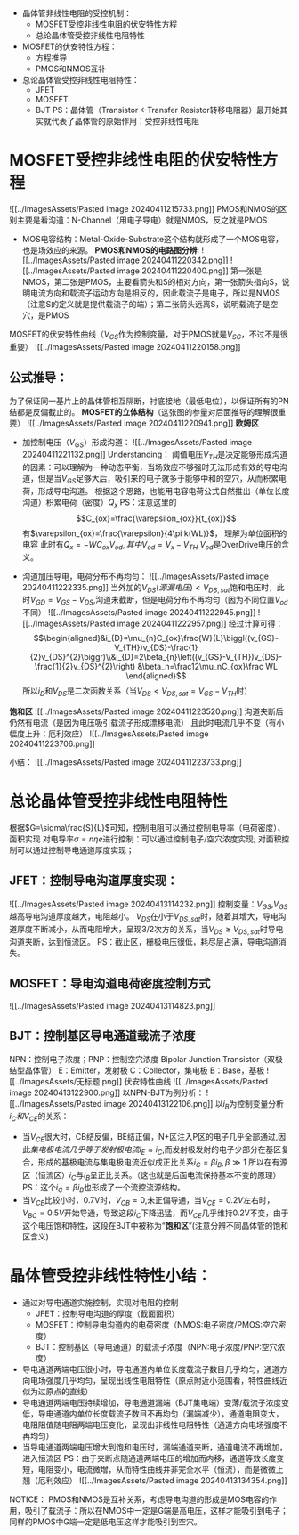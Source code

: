 - 晶体管非线性电阻的受控机制：
	- MOSFET受控非线性电阻的伏安特性方程
	- 总论晶体管受控非线性电阻特性
- MOSFET的伏安特性方程：
	- 方程推导
	- PMOS和NMOS互补
- 总论晶体管受控非线性电阻特性：
	- JFET
	- MOSFET
	- BJT
PS：晶体管（Transistor <-Transfer Resistor转移电阻器）最开始其实就代表了晶体管的原始作用：受控非线性电阻

# MOSFET受控非线性电阻的伏安特性方程
![[../ImagesAssets/Pasted image 20240411215733.png]]
PMOS和NMOS的区别主要是看沟道：N-Channel（用电子导电）就是NMOS，反之就是PMOS
- MOS电容结构：Metal-Oxide-Substrate这个结构就形成了一个MOS电容，也是场效应的来源。
**PMOS和NMOS的电路图分辨**:
![[../ImagesAssets/Pasted image 20240411220342.png]]
![[../ImagesAssets/Pasted image 20240411220400.png]]
第一张是NMOS，第二张是PMOS，主要看箭头和S的相对方向，第一张箭头指向S，说明电流方向和载流子运动方向是相反的，因此载流子是电子，所以是NMOS（注意S的定义就是提供载流子的端）；第二张箭头远离S，说明载流子是空穴，是PMOS

MOSFET的伏安特性曲线（$V_{GS}$作为控制变量，对于PMOS就是$V_{SG}$，不过不是很重要）
![[../ImagesAssets/Pasted image 20240411220158.png]]

## 公式推导：
为了保证同一基片上的晶体管相互隔断，衬底接地（最低电位），以保证所有的PN结都是反偏截止的。
**MOSFET的立体结构**（这张图的参量对后面推导的理解很重要）
![[../ImagesAssets/Pasted image 20240411220941.png]]
**欧姆区**
- 加控制电压（$V_{GS}$）形成沟道：
![[../ImagesAssets/Pasted image 20240411221132.png]]
Understanding：
阈值电压$V_{TH}$是决定能够形成沟道的因素：可以理解为一种动态平衡，当场效应不够强时无法形成有效的导电沟道，但是当$V_{GS}$足够大后，吸引来的电子就多于能够中和的空穴，从而积累电荷，形成导电沟道。
根据这个思路，也能用电容电荷公式自然推出（单位长度沟道）积累电荷（密度）$Q_x$
PS：注意这里的$$C_{ox}=\frac{\varepsilon_{ox}}{t_{ox}}$$ 有$\varepsilon_{ox}=\frac{\varepsilon}{4\pi k(WL)}$， 理解为单位面积的电容
此时有$Q_x=-WC_{ox}V_{od},其中V_{od}=V_x-V_{TH}$
$V_{od}$是OverDrive电压的含义。

- 沟道加压导电，电荷分布不再均匀：
![[../ImagesAssets/Pasted image 20240411222335.png]]
当外加的$V_{DS}(源漏电压)<V_{DS,sat}$饱和电压时，此时$V_{GD}=V_{GS}-V_{DS}$,沟道未截断，但是电荷分布不再均匀（因为不同位置$V_{od}$不同）
![[../ImagesAssets/Pasted image 20240411222945.png]]
![[../ImagesAssets/Pasted image 20240411222957.png]]
经过计算可得：
$$\begin{aligned}&i_{D}=\mu_{n}C_{ox}\frac{W}{L}\biggl((v_{GS}-V_{TH})v_{DS}-\frac{1}{2}v_{DS}^{2}\biggr)\\&i_{D}=2\beta_{n}\left((v_{GS}-V_{TH})v_{DS}-\frac{1}{2}v_{DS}^{2}\right)
&\beta_n=\frac12\mu_nC_{ox}\frac WL
\end{aligned}$$
所以$i_D$和$V_{DS}$是二次函数关系（当$V_{DS}<V_{DS,sat}=V_{GS}-V_{TH}$时）

**饱和区**
![[../ImagesAssets/Pasted image 20240411223520.png]]
沟道夹断后仍然有电流（是因为电压吸引载流子形成漂移电流）
且此时电流几乎不变（有小幅度上升：厄利效应）
![[../ImagesAssets/Pasted image 20240411223706.png]]

小结：
![[../ImagesAssets/Pasted image 20240411223733.png]]

# 总论晶体管受控非线性电阻特性
根据$G=\sigma\frac{S}{L}$可知，控制电阻可以通过控制电导率（电荷密度）、面积实现
对电导率$\sigma=n\eta e$进行控制：可以通过控制电子/空穴浓度实现;
对面积控制可以通过控制导电通道厚度实现；

## JFET：控制导电沟道厚度实现：
![[../ImagesAssets/Pasted image 20240413114232.png]]
控制变量：$V_{GS}$,$V_{GS}$越高导电沟道厚度越大，电阻越小。
$V_{DS}$在小于$V_{DS,sat}$时，随着其增大，导电沟道厚度不断减小，从而电阻增大，呈现3/2次方的关系，当$V_{DS}\geqslant V_{DS,sat}$时导电沟道夹断，达到恒流区。
PS：截止区，栅极电压很低，耗尽层占满，导电沟道消失。

## MOSFET：导电沟道电荷密度控制方式
![[../ImagesAssets/Pasted image 20240413114823.png]]

## BJT：控制基区导电通道载流子浓度
NPN：控制电子浓度；PNP：控制空穴浓度
Bipolar Junction Transistor（双极结型晶体管）
E：Emitter，发射极
C：Collector，集电极
B：Base，基极
![[../ImagesAssets/无标题.png]]
伏安特性曲线
![[../ImagesAssets/Pasted image 20240413122900.png]]
以NPN-BJT为例分析：
![[../ImagesAssets/Pasted image 20240413122106.png]]
以$i_B$为控制变量分析$i_C和V_{CE}$的关系：
- 当$V_{CE}$很大时，CB结反偏，BE结正偏，N+区注入P区的电子几乎全部通过,因此$集电极电流几乎等于发射极电流i_E\approx i_C$,而发射极发射的电子少部分在基区复合，形成的基极电流与集电极电流近似成正比关系$i_C=\beta i_B,\beta\gg 1$ 所以在有源区（恒流区）$i_C$与$i_B$呈正比关系。（这也就是后面电流保持基本不变的原理）
PS：这个$i_C=\beta i_B$也形成了一个流控流源结构。
- 当$V_{CE}$比较小时，0.7V时，$V_{CB}=0$,未正偏导通，当$V_{CE}=0.2V$左右时，$V_{BC}=0.5V$开始导通，导致这段$i_C$下降迅猛，而$V_{CE}$几乎维持0.2V不变，由于这个电压饱和特性，这段在BJT中被称为“**饱和区**”(注意分辨不同晶体管的饱和区含义)


# 晶体管受控非线性特性小结：
- 通过对导电通道实施控制，实现对电阻的控制
	- JFET：控制导电沟道的厚度（截面面积）
	- MOSFET：控制导电沟道内的电荷密度（NMOS:电子密度/PMOS:空穴密度）
	- BJT：控制基区（导电通道）的载流子浓度（NPN:电子浓度/PNP:空穴浓度）
- 导电通道两端电压很小时，导电通道内单位长度载流子数目几乎均匀，通道方向电场强度几乎均匀，呈现出线性电阻特性（原点附近小范围看，特性曲线近似为过原点的直线）
- 导电通道两端电压持续增加，导电通道漏端（BJT集电端）变薄/载流子浓度变低，导电通道内单位长度载流子数目不再均匀（漏端减少），通道电阻变大，电阻阻值随电阻两端电压变化，呈现出非线性电阻特性（通道方向电场强度不再均匀）
- 当导电通道两端电压增大到饱和电压时，漏端通道夹断，通道电流不再增加，进入恒流区    PS：由于夹断点随通道两端电压的增加而内移，通道等效长度变短，电阻变小，电流微增，从而特性曲线并非完全水平（恒流），而是微微上翘（厄利效应）
![[../ImagesAssets/Pasted image 20240413134354.png]]

NOTICE：
PMOS和NMOS是互补关系，考虑导电沟道的形成是MOS电容的作用，吸引了载流子：所以在NMOS中一定是G端是高电压，这样才能吸引到电子；同样的PMOS中G端一定是低电压这样才能吸引到空穴。
